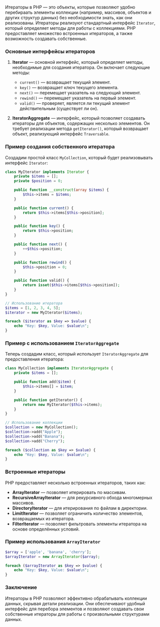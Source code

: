 Итераторы в PHP — это объекты, которые позволяют удобно перебираать элементы коллекции (например, массивов, объектов и других структур данных) без необходимости знать, как они реализованы. Итераторы реализуют стандартный интерфейс `Iterator`, который определяет методы для работы с коллекциями. PHP предоставляет множество встроенных итераторов, а также возможность создавать собственные.

### Основные интерфейсы итераторов

1. **Iterator** — основной интерфейс, который определяет методы, необходимые для создания итератора. Он включает следующие методы:
   - `current()` — возвращает текущий элемент.
   - `key()` — возвращает ключ текущего элемента.
   - `next()` — перемещает указатель на следующий элемент.
   - `rewind()` — перемещает указатель на первый элемент.
   - `valid()` — проверяет, является ли текущий элемент действительным (существует ли он).

2. **IteratorAggregate** — интерфейс, который позволяет создавать итераторы для объектов, содержащих несколько элементов. Он требует реализации метода `getIterator()`, который возвращает объект, реализующий интерфейс `Traversable`.

### Пример создания собственного итератора

Создадим простой класс `MyCollection`, который будет реализовывать интерфейс `Iterator`:

```php
class MyIterator implements Iterator {
    private $items = [];
    private $position = 0;

    public function __construct(array $items) {
        $this->items = $items;
    }

    public function current() {
        return $this->items[$this->position];
    }

    public function key() {
        return $this->position;
    }

    public function next() {
        ++$this->position;
    }

    public function rewind() {
        $this->position = 0;
    }

    public function valid() {
        return isset($this->items[$this->position]);
    }
}

// Использование итератора
$items = [1, 2, 3, 4, 5];
$iterator = new MyIterator($items);

foreach ($iterator as $key => $value) {
    echo "Key: $key, Value: $value\n";
}
```

### Пример с использованием `IteratorAggregate`

Теперь создадим класс, который использует `IteratorAggregate` для предоставления итератора:

```php
class MyCollection implements IteratorAggregate {
    private $items = [];

    public function add($item) {
        $this->items[] = $item;
    }

    public function getIterator() {
        return new MyIterator($this->items);
    }
}

// Использование коллекции
$collection = new MyCollection();
$collection->add("Apple");
$collection->add("Banana");
$collection->add("Cherry");

foreach ($collection as $key => $value) {
    echo "Key: $key, Value: $value\n";
}
```

### Встроенные итераторы

PHP предоставляет несколько встроенных итераторов, таких как:
- **ArrayIterator** — позволяет итерировать по массивам.
- **RecursiveArrayIterator** — для рекурсивного обхода многомерных массивов.
- **DirectoryIterator** — для итерирования по файлам в директории.
- **LimitIterator** — позволяет ограничить количество элементов, возвращаемых из итератора.
- **FilterIterator** — позволяет фильтровать элементы итератора на основе определённых условий.

### Пример использования `ArrayIterator`

```php
$array = ['apple', 'banana', 'cherry'];
$arrayIterator = new ArrayIterator($array);

foreach ($arrayIterator as $key => $value) {
    echo "Key: $key, Value: $value\n";
}
```

### Заключение

Итераторы в PHP позволяют эффективно обрабатывать коллекции данных, скрывая детали реализации. Они обеспечивают удобный интерфейс для перебора элементов и позволяют создавать свои собственные итераторы для работы с произвольными структурами данных.